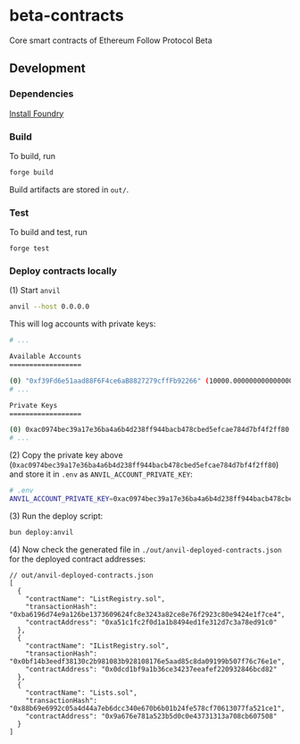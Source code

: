 # beta-contracts
Core smart contracts of Ethereum Follow Protocol Beta

## Development

### Dependencies
[Install Foundry](https://book.getfoundry.sh/getting-started/installation)

### Build
To build, run
```bash
forge build
```

Build artifacts are stored in `out/`.

### Test
To build and test, run
```
forge test
```


### Deploy contracts locally

(1) Start `anvil`

```bash
anvil --host 0.0.0.0
```
This will log accounts with private keys:
```bash
# ...

Available Accounts
==================

(0) "0xf39Fd6e51aad88F6F4ce6aB8827279cffFb92266" (10000.000000000000000000 ETH)
# ...

Private Keys
==================

(0) 0xac0974bec39a17e36ba4a6b4d238ff944bacb478cbed5efcae784d7bf4f2ff80
# ...
```
(2) Copy the private key above (`0xac0974bec39a17e36ba4a6b4d238ff944bacb478cbed5efcae784d7bf4f2ff80`) and store it in `.env` as `ANVIL_ACCOUNT_PRIVATE_KEY`:

```bash
# .env
ANVIL_ACCOUNT_PRIVATE_KEY=0xac0974bec39a17e36ba4a6b4d238ff944bacb478cbed5efcae784d7bf4f2ff80
```

(3) Run the deploy script:

```bash
bun deploy:anvil
```

(4) Now check the generated file in `./out/anvil-deployed-contracts.json` for the deployed contract addresses:

```jsonc
// out/anvil-deployed-contracts.json
[
  {
    "contractName": "ListRegistry.sol",
    "transactionHash": "0xba6196d74e9a126be1373609624fc8e3243a82ce8e76f2923c80e9424e1f7ce4",
    "contractAddress": "0xa51c1fc2f0d1a1b8494ed1fe312d7c3a78ed91c0"
  },
  {
    "contractName": "IListRegistry.sol",
    "transactionHash": "0x0bf14b3eedf38130c2b981083b928108176e5aad85c8da09199b507f76c76e1e",
    "contractAddress": "0x0dcd1bf9a1b36ce34237eeafef220932846bcd82"
  },
  {
    "contractName": "Lists.sol",
    "transactionHash": "0x88b69e6992c05a4d44a7eb6dcc340e670b6b01b24fe578cf70613077fa521ce1",
    "contractAddress": "0x9a676e781a523b5d0c0e43731313a708cb607508"
  }
]
```
